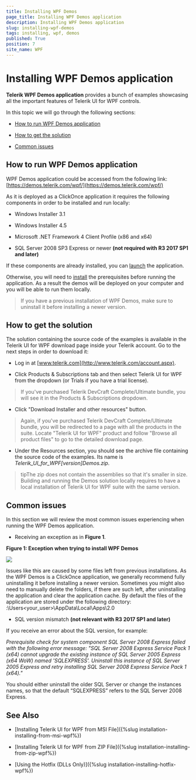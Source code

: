 ```yaml
---
title: Installing WPF Demos
page_title: Installing WPF Demos application
description: Installing WPF Demos application
slug: installing-wpf-demos
tags: installing, wpf, demos
published: True
position: 7
site_name: WPF
---
```


# Installing WPF Demos application

__Telerik WPF Demos application__ provides a bunch of examples showcasing all the important features of Telerik UI for WPF controls.

In this topic we will go through the following sections:

* [How to run WPF Demos application](#how-to-run-wpf-demos-application)

* [How to get the solution](#how-to-get-the-solution)

* [Common issues](#common-issues)

## How to run WPF Demos application

WPF Demos application could be accessed from the following link: [https://demos.telerik.com/wpf/](https://demos.telerik.com/wpf/)

As it is deployed as a ClickOnce application it requires the following components in order to be installed and run locally:

* Windows Installer 3.1

* Windows Installer 4.5 

* Microsoft .NET Framework 4 Client Profile (x86 and x64) 

* SQL Server 2008 SP3 Express or newer **(not required with R3 2017 SP1 and later)**

If these components are already installed, you can [launch](https://demos.telerik.com/wpf/WPF%20Demos.application) the application. 

Otherwise, you will need to [install](demos.telerik.com/wpf/setup.exe) the prerequisites before running the application. As a result the demos will be deployed on your computer and you will be able to run them locally.

>If you have a previous installation of WPF Demos, make sure to uninstall it before installing a newer version.

## How to get the solution

The solution containing the source code of the examples is available in the Telerik UI for WPF download page inside your Telerik account. Go to the next steps in order to download it:

* Log in at [www.telerik.com](http://www.telerik.com/account.aspx).

* Click Products & Subscriptions tab and then select Telerik UI for WPF from the dropdown (or Trials if you have a trial license).

>If you've purchased Telerik DevCraft Complete/Ultimate bundle, you will see it in the Products & Subscriptions dropdown.

* Click "Download Installer and other resources" button. 

>Again, if you've purchased Telerik DevCraft Complete/Ultimate bundle, you will be redirected to a page with all the products in the suite. Locate "Telerik UI for WPF" product and follow "Browse all product files" to go to the detailed download page.

* Under the Resources section, you should see the archive file containing the source code of the examples. Its name is __Telerik_UI_for_WPF_[version]_Demos.zip__.

>tipThe zip does not contain the assemblies so that it's smaller in size. Building and running the Demos solution locally requires to have a local installation of Telerik UI for WPF suite with the same version. 

## Common issues

In this section we will review the most common issues experiencing when running the WPF Demos application.

* Receiving an exception as in __Figure 1__.

__Figure 1: Exception when trying to install WPF Demos__

![](images/wpf_demos_0.png)

Issues like this are caused by some files left from previous installations. As the WPF Demos is a ClickOnce application, we generally recommend fully uninstalling it before installing a newer version. Sometimes you might also need to manually delete the folders, if there are such left, after uninstalling the application and clear the application cache. By default the files of the application are stored under the following directory: 
<drive>:\Users\<your_user>\AppData\Local\Apps\2.0

* SQL version mismatch **(not relevant with R3 2017 SP1 and later)**

If you receive an error about the SQL version, for example:

_Prerequisite check for system component SQL Server 2008 Express failed with the following error message:
"SQL Server 2008 Express Service Pack 1 (x64) cannot upgrade the existing instance of SQL Server 2005 Express (x64 WoW) named 'SQLEXPRESS'. Uninstall this instance of SQL Server 2005 Express and retry installing SQL Server 2008 Express Service Pack 1 (x64)."_

You should either uninstall the older SQL Server or change the instances names, so that the default “SQLEXPRESS” refers to the SQL Server 2008 Express.

## See Also

 * [Installing Telerik UI for WPF from MSI File]({%slug installation-installing-from-msi-wpf%})

 * [Installing Telerik UI for WPF from ZIP File]({%slug installation-installing-from-zip-wpf%})

 * [Using the Hotfix (DLLs Only)]({%slug installation-installing-hotfix-wpf%})
